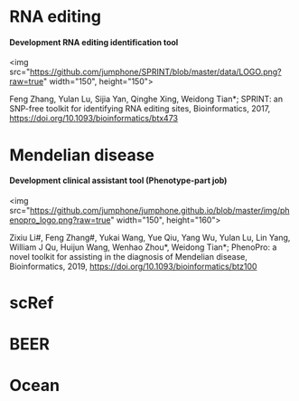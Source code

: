 # RNA editing

#### Development RNA editing identification tool

<img src="https://github.com/jumphone/SPRINT/blob/master/data/LOGO.png?raw=true" width="150", height="150">

Feng Zhang, Yulan Lu, Sijia Yan, Qinghe Xing, Weidong Tian*; SPRINT: an SNP-free toolkit for identifying RNA editing sites, Bioinformatics, 2017, https://doi.org/10.1093/bioinformatics/btx473

# Mendelian disease

#### Development clinical assistant tool (Phenotype-part job)

<img src="https://github.com/jumphone/jumphone.github.io/blob/master/img/phenopro_logo.png?raw=true" width="150", height="160">

Zixiu Li#, Feng Zhang#, Yukai Wang, Yue Qiu, Yang Wu, Yulan Lu, Lin Yang, William J Qu, Huijun Wang, Wenhao Zhou*, Weidong Tian*; PhenoPro: a novel toolkit for assisting in the diagnosis of Mendelian disease, Bioinformatics, 2019, https://doi.org/10.1093/bioinformatics/btz100

# scRef

# BEER

# Ocean


